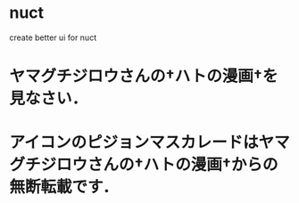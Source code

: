 # nuct
create better ui for nuct

# ヤマグチジロウさんの†ハトの漫画†を見なさい．
# アイコンのピジョンマスカレードはヤマグチジロウさんの†ハトの漫画†からの無断転載です．
